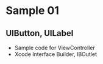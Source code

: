 
# Sample 01
## UIButton, UILabel
- Sample code for ViewController
- Xcode Interface Builder, IBOutlet
